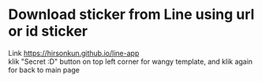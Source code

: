 # Download sticker from Line using url or id sticker
Link <a href="https://hirsonkun.github.io/line-app" target="_blank">https://hirsonkun.github.io/line-app</a><br>
klik "Secret :D" button on top left corner for wangy template, and klik again for back to main page
